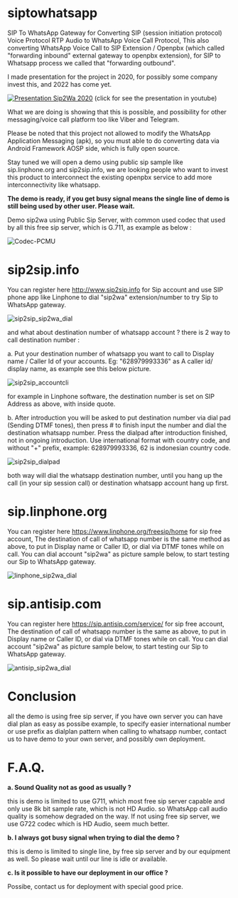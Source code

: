 # siptowhatsapp
SIP To WhatsApp Gateway for Converting SIP (session initiation protocol) Voice Protocol RTP Audio to WhatsApp Voice Call Protocol,
This also converting WhatsApp Voice Call to SIP Extension / Openpbx (which called "forwarding inbound" external gateway to openpbx extension), for SIP to Whatsapp process we called that "forwarding outbound".

I made presentation for the project in 2020, for possibly some company invest this, and 2022 has come yet.

[![Presentation Sip2Wa 2020](https://img.youtube.com/vi/_dznZM47sLs/0.jpg)](https://www.youtube.com/watch?v=_dznZM47sLs)
(click for see the presentation in youtube)

What we are doing is showing that this is possible, and possibility for other messaging/voice call platform too like Viber and Telegram.

Please be noted that this project not allowed to modify the WhatsApp Application Messaging (apk), so you must able to do converting data via Android Framework AOSP side, which is fully open source.

Stay tuned we will open a demo using public sip sample like sip.linphone.org and sip2sip.info, we are looking people who want to invest this product to interconnect the existing openpbx service to add more interconnectivity like whatsapp.

**The demo is ready, if you get busy signal means the single line of demo is still being used by other user. Please wait.**

Demo sip2wa using Public Sip Server, with common used codec that used by all this free sip server, which is G.711, as example as below :

![Codec-PCMU](https://user-images.githubusercontent.com/551532/172825437-55db476f-3f6c-4be2-b882-32101d9bc4dc.png)



# sip2sip.info

You can register here http://www.sip2sip.info for Sip account and use SIP phone app like Linphone to dial "sip2wa" extension/number to try Sip to WhatsApp gateway.

![sip2sip_sip2wa_dial](https://user-images.githubusercontent.com/551532/172806138-b3708740-50b1-4db7-ad48-b2e7508e66ce.png)

and what about destination number of whatsapp account ? 
there is 2 way to call destination number :

a. Put your destination number of whatsapp you want to call to Display name / Caller Id of your accounts. Eg: "628979993336" as A caller id/ display name, as example see this below picture. 

![sip2sip_accountcli](https://user-images.githubusercontent.com/551532/172806660-4220fdb5-1d0a-44b0-8d0d-90c9b49cb4ea.png)

for example in Linphone software, the destination number is set on SIP Address as above, with inside quote.

b. After introduction you will be asked to put destination number via dial pad (Sending DTMF tones), then press # to finish input the number and dial the destination whatsapp number. Press the dialpad after introduction finished, not in ongoing introduction. Use international format with country code, and without "+" prefix, example: 628979993336, 62 is indonesian country code.

![sip2sip_dialpad](https://user-images.githubusercontent.com/551532/172807341-98538408-9ff8-4001-b42c-6047481f5206.png)


both way will dial the whatsapp destination number, until you hang up the call (in your sip session call) or destination whatsapp account hang up first.


# sip.linphone.org

You can register here https://www.linphone.org/freesip/home for sip free account,
The destination of call of whatsapp number is the same method as above, to put in Display name or Caller ID, or dial via DTMF tones while on call. You can dial account "sip2wa" as picture sample below, to start testing our Sip to WhatsApp gateway.

![linphone_sip2wa_dial](https://user-images.githubusercontent.com/551532/172809395-e875c9ab-c364-433a-9be4-7b061e93c4df.png)


# sip.antisip.com

You can register here https://sip.antisip.com/service/ for sip free account,
The destination of call of whatsapp number is the same as above, to put in Display name or Caller ID, or dial via DTMF tones while on call. You can dial account "sip2wa" as picture sample below, to start testing our Sip to WhatsApp gateway.

![antisip_sip2wa_dial](https://user-images.githubusercontent.com/551532/172822728-898d5fbd-3aff-4b22-9cc7-68946fcab15c.png)


# Conclusion

all the demo is using free sip server, if you have own server you can have dial plan as easy as possibe example, to specify easier international number or use prefix as dialplan pattern when calling to whatsapp number, contact us to have demo to your own server, and possibly own deployment.


# F.A.Q.

**a. Sound Quality not as good as usually ?**

this is demo is limited to use G711, which most free sip server capable and only use 8k bit sample rate, which is not HD Audio. so WhatsApp call audio quality is somehow degraded on the way. If not using free sip server, we use G722 codec which is HD Audio, seem much better.

**b. I always got busy signal when trying to dial the demo ?**

this is demo is limited to single line, by free sip server and by our equipment as well. So please wait until our line is idle or available.

**c. Is it possible to have our deployment in our office ?**

Possibe, contact us for deployment with special good price.




